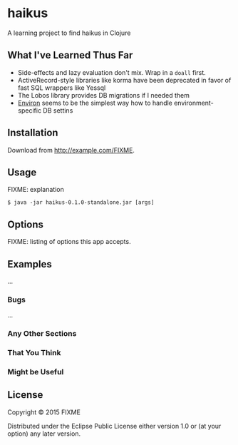 # haikus

A learning project to find haikus in Clojure

## What I've Learned Thus Far

* Side-effects and lazy evaluation don't mix. Wrap in a `doall` first.
* ActiveRecord-style libraries like korma have been deprecated in favor of fast SQL wrappers like Yessql
* The Lobos library provides DB migrations if I needed them
* [Environ](https://github.com/weavejester/environ) seems to be the simplest way how to handle environment-specific DB settins

## Installation

Download from http://example.com/FIXME.

## Usage

FIXME: explanation

    $ java -jar haikus-0.1.0-standalone.jar [args]

## Options

FIXME: listing of options this app accepts.

## Examples

...

### Bugs

...

### Any Other Sections
### That You Think
### Might be Useful

## License

Copyright © 2015 FIXME

Distributed under the Eclipse Public License either version 1.0 or (at
your option) any later version.
